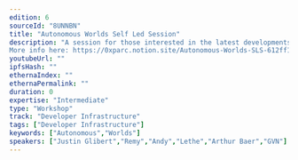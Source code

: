 ```yaml
---
edition: 6
sourceId: "8UNNBN"
title: "Autonomous Worlds Self Led Session"
description: "A session for those interested in the latest developments in Autonomous Worlds and fully on-chain games, including demos of cutting-edge projects, a panel with Optimism co-founder Kevin Ho and Dark Forest creator gubsheep, and an introduction to MUD — the open-source engine for building Autonomous Worlds.
More info here: https://0xparc.notion.site/Autonomous-Worlds-SLS-612ff18a99f54594806776971b5a8ec6"
youtubeUrl: ""
ipfsHash: ""
ethernaIndex: ""
ethernaPermalink: ""
duration: 0
expertise: "Intermediate"
type: "Workshop"
track: "Developer Infrastructure"
tags: ["Developer Infrastructure"]
keywords: ["Autonomous","Worlds"]
speakers: ["Justin Glibert","Remy","Andy","Lethe","Arthur Baer","GVN"]
---
```

